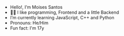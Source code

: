 -  Hello!, I’m Moises Santos
-  👨‍💻 I like programming, Frontend and a little Backend 
-  I’m currently learning JavaScript, C++ and Python
-  Pronouns: He/Him
-  Fun fact: I'm 17y

<!---
MoisesSant/MoisesSant is a ✨ special ✨ repository because its `README.md` (this file) appears on your GitHub profile.
You can click the Preview link to take a look at your changes.
--->
